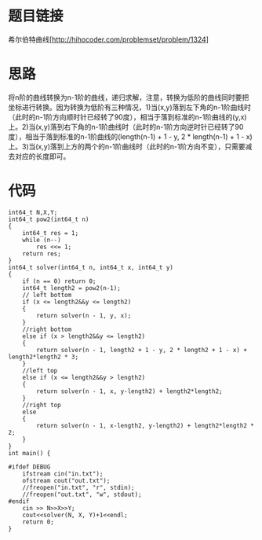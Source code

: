 ﻿# 题目链接
希尔伯特曲线[http://hihocoder.com/problemset/problem/1324]

# 思路
将n阶的曲线转换为n-1阶的曲线，递归求解，注意，转换为低阶的曲线同时要把坐标进行转换。因为转换为低阶有三种情况，1)当(x,y)落到左下角的n-1阶曲线时（此时的n-1阶方向顺时针已经转了90度），相当于落到标准的n-1阶曲线的(y,x)上。2)当(x,y)落到右下角的n-1阶曲线时（此时的n-1阶方向逆时针已经转了90度），相当于落到标准的n-1阶曲线的(length(n-1) + 1 - y, 2 * length(n-1) + 1 - x)上。3)当(x,y)落到上方的两个的n-1阶曲线时（此时的n-1阶方向不变），只需要减去对应的长度即可。

# 代码
	int64_t N,X,Y;
	int64_t pow2(int64_t n)
	{
		int64_t res = 1;
		while (n--)
			res <<= 1;
		return res;
	}
	int64_t solver(int64_t n, int64_t x, int64_t y)
	{
		if (n == 0) return 0;
		int64_t length2 = pow2(n-1);
		// left bottom
		if (x <= length2&&y <= length2)
		{
			return solver(n - 1, y, x);
		}
		//right bottom
		else if (x > length2&&y <= length2)
		{
			return solver(n - 1, length2 + 1 - y, 2 * length2 + 1 - x) + length2*length2 * 3;
		}
		//left top
		else if (x <= length2&&y > length2)
		{
			return solver(n - 1, x, y-length2) + length2*length2;
		}
		//right top
		else
		{
			return solver(n - 1, x-length2, y-length2) + length2*length2 * 2;
		}
	}
	int main() {

	#ifdef DEBUG
		ifstream cin("in.txt");
		ofstream cout("out.txt");
		//freopen("in.txt", "r", stdin);
		//freopen("out.txt", "w", stdout);	
	#endif
		cin >> N>>X>>Y;
		cout<<solver(N, X, Y)+1<<endl;
		return 0;
	}